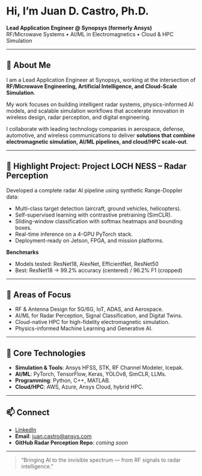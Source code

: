 # Hi, I’m Juan D. Castro, Ph.D.  
**Lead Application Engineer @ Synopsys (formerly Ansys)**  
RF/Microwave Systems • AI/ML in Electromagnetics • Cloud & HPC Simulation  

---

## 🔧 About Me  
I am a Lead Application Engineer at Synopsys, working at the intersection of **RF/Microwave Engineering, Artificial Intelligence, and Cloud-Scale Simulation**.  

My work focuses on building intelligent radar systems, physics-informed AI models, and scalable simulation workflows that accelerate innovation in wireless design, radar perception, and digital engineering.  

I collaborate with leading technology companies in aerospace, defense, automotive, and wireless communications to deliver **solutions that combine electromagnetic simulation, AI/ML pipelines, and cloud/HPC scale-out**.  

---

## 📌 Highlight Project: Project LOCH NESS – Radar Perception  
Developed a complete radar AI pipeline using synthetic Range-Doppler data:  
- Multi-class target detection (aircraft, ground vehicles, helicopters).  
- Self-supervised learning with contrastive pretraining (SimCLR).  
- Sliding-window classification with softmax heatmaps and bounding boxes.  
- Real-time inference on a 4-GPU PyTorch stack.  
- Deployment-ready on Jetson, FPGA, and mission platforms.  

**Benchmarks**  
- Models tested: ResNet18, AlexNet, EfficientNet, ResNet50  
- Best: ResNet18 → 99.2% accuracy (centered) / 96.2% F1 (cropped)  

---

## 🎯 Areas of Focus  
- RF & Antenna Design for 5G/6G, IoT, ADAS, and Aerospace.  
- AI/ML for Radar Perception, Signal Classification, and Digital Twins.  
- Cloud-native HPC for high-fidelity electromagnetic simulation.  
- Physics-informed Machine Learning and Generative AI.  

---

## 🧰 Core Technologies  
- **Simulation & Tools**: Ansys HFSS, STK, RF Channel Modeler, Icepak.  
- **AI/ML**: PyTorch, TensorFlow, Keras, YOLOv8, SimCLR, LLMs.  
- **Programming**: Python, C++, MATLAB.  
- **Cloud/HPC**: AWS, Azure, Ansys Cloud, hybrid HPC.  

---

## 📫 Connect  
- [LinkedIn](https://www.linkedin.com/in/juandcastro)  
- **Email**: juan.castro@ansys.com  
- **GitHub Radar Perception Repo**: *coming soon*  

---

> “Bringing AI to the invisible spectrum — from RF signals to radar intelligence.”  
